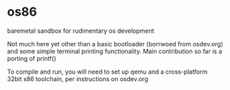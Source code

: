 # os86
baremetal sandbox for rudimentary os development

Not much here yet other than a basic bootloader (borrwoed from osdev.org) and some simple terminal printing functionality.  Main contribution so far is a porting of printf()

To compile and run, you will need to set up qemu and a cross-platform 32bit x86 toolchain, per instructions on osdev.org
